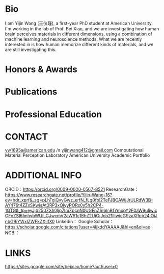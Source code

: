 # Bio
I am Yijin Wang (王仪瑾), a first-year PhD student at American University.
I'm working in the lab of Prof. Bei Xiao, and we are investigating how human brain perceives materials in different dimensions, using a combination of machine learning and neuroscience methods.
What we are recently interested in is how human memorize different kinds of materials, and we are still investigating this.

# Honors & Awards

# Publications

# Professional Education

# CONTACT
yw1695a@american.edu /n
yijinwang412@gmail.com
Computational Material Perception Laboratory 
American University
Academic Portfolio

# ADDITIONAL INFO
ORCID：https://orcid.org/0009-0000-0567-8521
ResearchGate：https://www.researchgate.net/profile/Yijin-Wang-16?ev=hdr_xprf&_sg=pLhTgiQvvGwz_erfN_fLg0fol2TeFJBCAWjJrULRdW3B-AY476t4ZZxSKwisAt3RP3xQiyyPORx0y5h2CP4-1QTG&_tp=eyJjb250ZXh0Ijp7ImZpcnN0UGFnZSI6InB1YmxpY2F0aW9uIiwicGFnZSI6ImhvbWUiLCJwcmV2aW91c1BhZ2UiOiJob21lIiwicG9zaXRpb24iOiJnbG9iYWxIZWFkZXIifX0
Linkedin：
Google Scholar：https://scholar.google.com/citations?user=4IjkddYAAAAJ&hl=en&oi=ao
NCBI：

# LINKS
https://sites.google.com/site/beixiao/home?authuser=0
